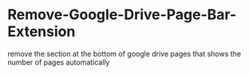 # Remove-Google-Drive-Page-Bar-Extension
remove the section at the bottom of google drive pages that shows the number of pages automatically
